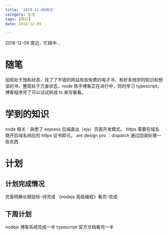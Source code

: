 ```yaml
---
title: '2018-12-09周记'
category: 生活
tags: [周记]
date: 2018-12-09

---
```


2018-12-09 周记，忙碌中...

<!-- more -->

# 随笔

加班处于饱和状态，找了了不错的网站有些免费的电子书，有好多想学的知识和想读的书，整周处于亢奋状态，node 练手博客正在进行中，同时学习 typescript，博客程序完了可以试试转成 ts 来写看看。

# 学到的知识

node 相关：熟悉了 express 后端直出（ejs）页面开发模式。
https 需要在域名商开启域名响应的 https 证书即可。
ant design pro ：dispatch 通过回调处理一些东西

# 计划

## 计划完成情况

完善明确长期目标-待完成
《nodejs 高级编程》看完-完成

## 下周计划

nodejs 博客系统完成一半
typescript 官方文档看完一半
